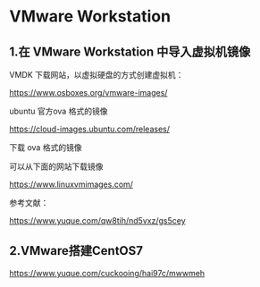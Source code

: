 # VMware Workstation 


## 1.在 VMware Workstation 中导入虚拟机镜像


VMDK 下载网站，以虚拟硬盘的方式创建虚拟机：

https://www.osboxes.org/vmware-images/



ubuntu 官方ova 格式的镜像

https://cloud-images.ubuntu.com/releases/



下载 ova 格式的镜像

可以从下面的网站下载镜像

https://www.linuxvmimages.com/


参考文献： 

https://www.yuque.com/qw8tih/nd5vxz/gs5cey




## 2.VMware搭建CentOS7

https://www.yuque.com/cuckooing/hai97c/mwwmeh


